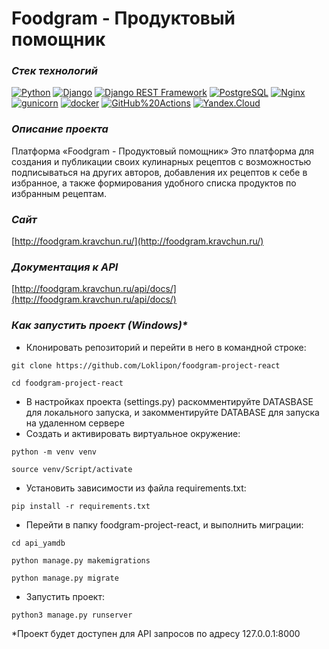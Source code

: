 # Foodgram - Продуктовый помощник

### _Стек технологий_
[![Python](https://img.shields.io/badge/-Python-464646?style=flat-square&logo=Python)](https://www.python.org/)
[![Django](https://img.shields.io/badge/-Django-464646?style=flat-square&logo=Django)](https://www.djangoproject.com/)
[![Django REST Framework](https://img.shields.io/badge/-Django%20REST%20Framework-464646?style=flat-square&logo=Django%20REST%20Framework)](https://www.django-rest-framework.org/)
[![PostgreSQL](https://img.shields.io/badge/-PostgreSQL-464646?style=flat-square&logo=PostgreSQL)](https://www.postgresql.org/)
[![Nginx](https://img.shields.io/badge/-NGINX-464646?style=flat-square&logo=NGINX)](https://nginx.org/ru/)
[![gunicorn](https://img.shields.io/badge/-gunicorn-464646?style=flat-square&logo=gunicorn)](https://gunicorn.org/)
[![docker](https://img.shields.io/badge/-Docker-464646?style=flat-square&logo=docker)](https://www.docker.com/)
[![GitHub%20Actions](https://img.shields.io/badge/-GitHub%20Actions-464646?style=flat-square&logo=GitHub%20actions)](https://github.com/features/actions)
[![Yandex.Cloud](https://img.shields.io/badge/-Yandex.Cloud-464646?style=flat-square&logo=Yandex.Cloud)](https://cloud.yandex.ru/)

### _Описание проекта_
Платформа «Foodgram - Продуктовый помощник»
Это платформа для создания и публикации своих кулинарных рецептов с возможностью подписываться на других авторов, добавления их рецептов к себе в избранное, а также формирования удобного списка продуктов по избранным рецептам.

### _Сайт_
[http://foodgram.kravchun.ru/](http://foodgram.kravchun.ru/)

### _Документация к API_
[http://foodgram.kravchun.ru/api/docs/](http://foodgram.kravchun.ru/api/docs/)

### _Как запустить проект (Windows)*_ 
* Клонировать репозиторий и перейти в него в командной строке:
```
git clone https://github.com/Loklipon/foodgram-project-react
```
```
cd foodgram-project-react
```
* В настройках проекта (settings.py) раскомментируйте DATASBASE для локального запуска, и закомментируйте DATABASE для запуска на удаленном сервере
* Создать и активировать виртуальное окружение:
```
python -m venv venv
```
```
source venv/Script/activate
```
* Установить зависимости из файла requirements.txt:
```
pip install -r requirements.txt
```
* Перейти в папку foodgram-project-react, и выполнить миграции:
```
cd api_yamdb
```
```
python manage.py makemigrations
```
```
python manage.py migrate
```
* Запустить проект:
```
python3 manage.py runserver
```
*Проект будет доступен для API запросов по адресу 127.0.0.1:8000
